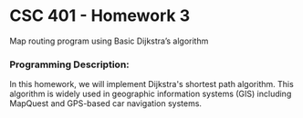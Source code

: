 # CSC 401 - Homework 3
Map routing program using Basic Dijkstra’s algorithm

<h3>Programming Description:</h3>

<p>
In this homework, we will implement Dijkstra's shortest path algorithm. This algorithm is widely
used in geographic information systems (GIS) including MapQuest and GPS-based car navigation
systems. 
</p>
